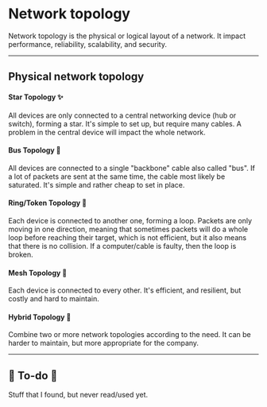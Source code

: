 # Network topology

<div class="row row-cols-md-2"><div>

Network topology is the physical or logical layout of a network. It impact performance, reliability, scalability, and security.
</div><div>
</div></div>

<hr class="sep-both">

## Physical network topology

<div class="row row-cols-md-2"><div>

#### Star Topology ✨

All devices are only connected to a central networking device (hub or switch), forming a star. It's simple to set up, but require many cables. A problem in the central device will impact the whole network. 

#### Bus Topology 🚌

All devices are connected to a single "backbone" cable also called "bus". If a lot of packets are sent at the same time, the cable most likely be saturated. It's simple and rather cheap to set in place.
</div><div>

#### Ring/Token Topology 💍

Each device is connected to another one, forming a loop. Packets are only moving in one direction, meaning that sometimes packets will do a whole loop before reaching their target, which is not efficient, but it also means that there is no collision. If a computer/cable is faulty, then the loop is broken.

#### Mesh Topology 🦴

Each device is connected to every other. It's efficient, and resilient, but costly and hard to maintain.

#### Hybrid Topology 🤖

Combine two or more network topologies according to the need. It can be harder to maintain, but more appropriate for the company.
</div></div>

<hr class="sep-both">

## 👻 To-do 👻

Stuff that I found, but never read/used yet.

<div class="row row-cols-md-2"><div>
</div><div>
</div></div>